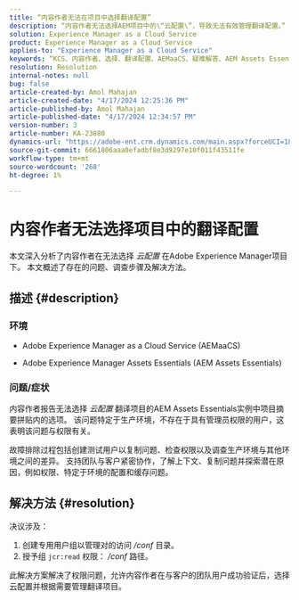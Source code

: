 ```yaml
---
title: “内容作者无法在项目中选择翻译配置”
description: “内容作者无法选择AEM项目中的\“云配置\”，导致无法有效管理翻译配置。”
solution: Experience Manager as a Cloud Service
product: Experience Manager as a Cloud Service
applies-to: "Experience Manager as a Cloud Service"
keywords: “KCS、内容作者、选择、翻译配置、AEMaaCS、疑难解答、AEM Assets Essentials、Adobe Experience Manager as a Cloud Service、项目”
resolution: Resolution
internal-notes: null
bug: false
article-created-by: Amol Mahajan
article-created-date: "4/17/2024 12:25:36 PM"
article-published-by: Amol Mahajan
article-published-date: "4/17/2024 12:34:57 PM"
version-number: 3
article-number: KA-23880
dynamics-url: "https://adobe-ent.crm.dynamics.com/main.aspx?forceUCI=1&pagetype=entityrecord&etn=knowledgearticle&id=d1c98996-b5fc-ee11-a1ff-6045bd006c82"
source-git-commit: 6661806aaa0efadbf8e3d9297e10f011f43511fe
workflow-type: tm+mt
source-wordcount: '268'
ht-degree: 1%

---
```


# 内容作者无法选择项目中的翻译配置


本文深入分析了内容作者在无法选择 *云配置* 在Adobe Experience Manager项目下。 本文概述了存在的问题、调查步骤及解决方法。

## 描述 {#description}


### 环境

- Adobe Experience Manager as a Cloud Service (AEMaaCS)


- Adobe Experience Manager Assets Essentials (AEM Assets Essentials)




### <b>问题/症状</b>

内容作者报告无法选择 *云配置* 翻译项目的AEM Assets Essentials实例中项目摘要拼贴内的选项。 该问题特定于生产环境，不存在于具有管理员权限的用户，这表明该问题与权限有关。

故障排除过程包括创建测试用户以复制问题、检查权限以及调查生产环境与其他环境之间的差异。 支持团队与客户紧密协作，了解上下文、复制问题并探索潜在原因，例如权限、特定于环境的配置和缓存问题。


## 解决方法 {#resolution}


决议涉及：

1. 创建专用用户组以管理对的访问 */conf* 目录。
2. 授予组 `jcr:read` 权限： */conf* 路径。


此解决方案解决了权限问题，允许内容作者在与客户的团队用户成功验证后，选择云配置并根据需要管理翻译项目。
